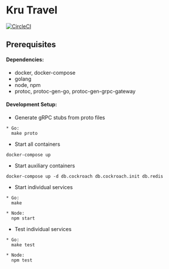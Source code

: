 # Kru Travel

[![CircleCI](https://circleci.com/gh/jace-ys/kru-travel.svg?style=svg&circle-token=86078b9731d4274ee92fb405f89a2fa3e4cf6bc5)](https://circleci.com/gh/jace-ys/kru-travel)

## Prerequisites

#### Dependencies:

- docker, docker-compose
- golang
- node, npm
- protoc, protoc-gen-go, protoc-gen-grpc-gateway

#### Development Setup:

- Generate gRPC stubs from proto files

```
* Go:
  make proto
```

- Start all containers

```
docker-compose up
```

- Start auxiliary containers

```
docker-compose up -d db.cockroach db.cockroach.init db.redis
```

- Start individual services

```
* Go:
  make

* Node:
  npm start
```

- Test individual services

```
* Go:
  make test

* Node:
  npm test
```
